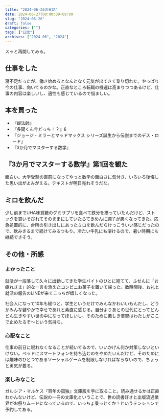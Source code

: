 ```yaml
---
title: "2024-06-26の日誌"
date: 2024-06-27T00:00:00+09:00
slug: "2024-06-26"
draft: false
categories: [""]
tags: ["日誌"]
archives: ["2024-06", "2024"]
---
```

スッと再開してみる。

## 仕事をした

寝不足だったが、働き始めるとなんとなく元気が出てきて乗り切れた。やっぱり今の仕事、向いてるのかな。正直なところ転職の機運は高まりつつあるけど、仕事の内容は楽しいし、適性も感じているので悩ましい。

## 本を買った

- 『蝉法師』
- 『多聞くん今どっち！？』8
- 『ジョージ・ミラーとマッドマックス シリーズ誕生から伝説までのデス・ロード』
- 『3か月でマスターする数学』

## 『3か月でマスターする数学』第1回を観た

面白い。大学受験の直前になってやっと数学の面白さに気付き、いろいろ後悔した思い出がよみがえる。テキストが明日売れそうだな。

## ミロを飲んだ

少し前までUHA味覚糖のグミサプリを食べて鉄分を摂っていたんだけど、ストックを買いそびれてそのままにしていたらてきめんに調子が悪くなってきた。応急処置的に、台所の引き出しにあったミロを飲んだらけっこういい感じだったので、飲みきるまで続けてみるつもり。冷たい牛乳にも溶けるので、暑い時期にも継続できそう。

## その他・所感

### よかったこと

就活が一段落して久々に出勤してきた学生バイトのひとに宛てて、ふせんに「お疲れさま」的な一言を添えたコンビニお菓子を置いて帰った。数時間後、お礼と就活の報告のLINEが来てこっちが嬉しくなった。

社会人になって10年も経つと、学生というだけでみんなかわいいもんだし、どうかみんな健やかで幸せであれと素直に感じる。自分よりあとの世代にとってどんどん生きやすい世の中になってほしいし、そのために悪しき慣習はわたしがここで止めたるぞ〜という気持ち。

### 心配なこと

仕事の前日に眠れなくなることが続いてるので、いいかげん何か対策しないといけない。ベッドにスマートフォンを持ち込むのをやめたいんだけど、そのためには趣味のひとつであるソーシャルゲームを制限しなければならないので、ちょっと勇気が要る。

### 楽しみなこと

ガルシア・マルケス『百年の孤独』文庫版を手に取ること。読み通せるかは正直わかんないけど、伝説の一冊の文庫化ということで、世の読書好きと出版流通業界がお祭りムードになっているので、いっちょ乗っとくか！というテンションで予約してある。
